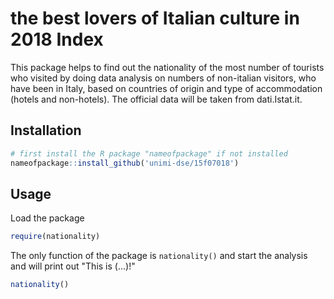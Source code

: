 # the best lovers of Italian culture in 2018 Index

This package helps to find out the nationality of the most number of tourists who visited by doing data analysis on numbers of non-italian visitors, who have been in Italy, based on countries of origin and type of accommodation (hotels and non-hotels). The official data will be taken from dati.Istat.it.

## Installation

```R
# first install the R package "nameofpackage" if not installed
nameofpackage::install_github('unimi-dse/15f07018')
```

## Usage

Load the package

```R
require(nationality)
```

The only function of the package is `nationality()` and start the analysis and will print out "This is (...)!"

```R
nationality()
```
